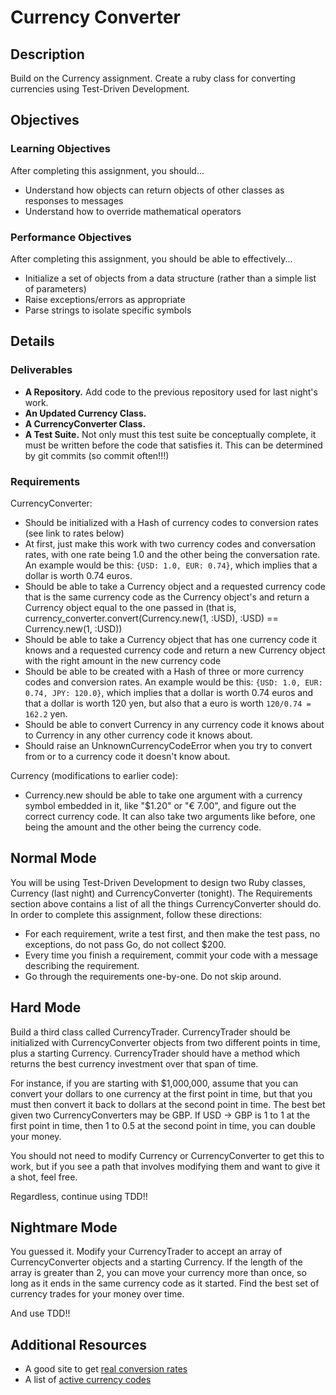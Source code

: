 # Currency Converter

## Description

Build on the Currency assignment.  Create a ruby class for converting currencies using Test-Driven Development.

## Objectives

### Learning Objectives

After completing this assignment, you should...

* Understand how objects can return objects of other classes as responses to messages
* Understand how to override mathematical operators

### Performance Objectives

After completing this assignment, you should be able to effectively...

* Initialize a set of objects from a data structure (rather than a simple list of parameters)
* Raise exceptions/errors as appropriate
* Parse strings to isolate specific symbols

## Details

### Deliverables

* **A Repository.** Add code to the previous repository used for last night's work.
* **An Updated Currency Class.**
* **A CurrencyConverter Class.**
* **A Test Suite.** Not only must this test suite be conceptually complete, it must be written before the code that satisfies it.  This can be determined by git commits (so commit often!!!)

### Requirements

CurrencyConverter:

* Should be initialized with a Hash of currency codes to conversion rates (see link to rates below)
* At first, just make this work with two currency codes and conversation rates, with one rate being 1.0 and the other being the conversation rate. An example would be this: `{USD: 1.0, EUR: 0.74}`, which implies that a dollar is worth 0.74 euros.
* Should be able to take a Currency object and a requested currency code that is the same currency code as the Currency object's and return a Currency object equal to the one passed in (that is, currency_converter.convert(Currency.new(1, :USD), :USD) == Currency.new(1, :USD))
* Should be able to take a Currency object that has one currency code it knows and a requested currency code and return a new Currency object with the right amount in the new currency code
* Should be able to be created with a Hash of three or more currency codes and conversion rates. An example would be this: `{USD: 1.0, EUR: 0.74, JPY: 120.0}`, which implies that a dollar is worth 0.74 euros and that a dollar is worth 120 yen, but also that a euro is worth `120/0.74 = 162.2` yen.
* Should be able to convert Currency in any currency code it knows about to Currency in any other currency code it knows about.
* Should raise an UnknownCurrencyCodeError when you try to convert from or to a currency code it doesn't know about.

Currency (modifications to earlier code):

* Currency.new should be able to take one argument with a currency symbol embedded in it, like "$1.20" or "€ 7.00", and figure out the correct currency code. It can also take two arguments like before, one being the amount and the other being the currency code.

## Normal Mode

You will be using Test-Driven Development to design two Ruby classes, Currency (last night) and CurrencyConverter (tonight). The Requirements section above contains a list of all the things CurrencyConverter should do. In order to complete this assignment, follow these directions:

* For each requirement, write a test first, and then make the test pass, no exceptions, do not pass Go, do not collect $200.
* Every time you finish a requirement, commit your code with a message describing the requirement.
* Go through the requirements one-by-one. Do not skip around.

## Hard Mode

Build a third class called CurrencyTrader.  CurrencyTrader should be initialized with CurrencyConverter objects from two different points in time, plus a starting Currency.  CurrencyTrader should have a method which returns the best currency investment over that span of time.

For instance, if you are starting with $1,000,000, assume that you can convert your dollars to one currency at the first point in time, but that you must then convert it back to dollars at the second point in time.  The best bet given two CurrencyConverters may be GBP.  If USD -> GBP is 1 to 1 at the first point in time, then 1 to 0.5 at the second point in time, you can double your money.

You should not need to modify Currency or CurrencyConverter to get this to work, but if you see a path that involves modifying them and want to give it a shot, feel free.

Regardless, continue using TDD!!

## Nightmare Mode

You guessed it.  Modify your CurrencyTrader to accept an array of CurrencyConverter objects and a starting Currency.  If the length of the array is greater than 2, you can move your currency more than once, so long as it ends in the same currency code as it started.  Find the best set of currency trades for your money over time.

And use TDD!!

## Additional Resources

* A good site to get [real conversion rates](http://www.xe.com/currencyconverter/#rates)
* A list of [active currency codes](https://en.wikipedia.org/wiki/ISO_4217#Active_codes)
